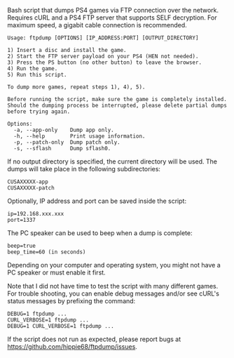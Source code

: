Bash script that dumps PS4 games via FTP connection over the network.
Requires cURL and a PS4 FTP server that supports SELF decryption.
For maximum speed, a gigabit cable connection is recommended.

    Usage: ftpdump [OPTIONS] [IP_ADDRESS:PORT] [OUTPUT_DIRECTORY]
    
    1) Insert a disc and install the game.
    2) Start the FTP server payload on your PS4 (HEN not needed).
    3) Press the PS button (no other button) to leave the browser.
    4) Run the game.
    5) Run this script.

    To dump more games, repeat steps 1), 4), 5).

    Before running the script, make sure the game is completely installed.
    Should the dumping process be interrupted, please delete partial dumps
    before trying again.
    
    Options:
      -a, --app-only    Dump app only.
      -h, --help        Print usage information.
      -p, --patch-only  Dump patch only.
      -s, --sflash      Dump sflash0.
  
If no output directory is specified, the current directory will be used.
The dumps will take place in the following subdirectories:

    CUSAXXXXX-app
    CUSAXXXXX-patch

Optionally, IP address and port can be saved inside the script:

    ip=192.168.xxx.xxx
    port=1337

The PC speaker can be used to beep when a dump is complete:

    beep=true
    beep_time=60 (in seconds)

Depending on your computer and operating system, you might not have a PC speaker or must enable it first.

Note that I did not have time to test the script with many different games.
For trouble shooting, you can enable debug messages and/or see cURL's status messages by prefixing the command:

    DEBUG=1 ftpdump ...
    CURL_VERBOSE=1 ftpdump ...
    DEBUG=1 CURL_VERBOSE=1 ftpdump ...

If the script does not run as expected, please report bugs at https://github.com/hippie68/ftpdump/issues.
